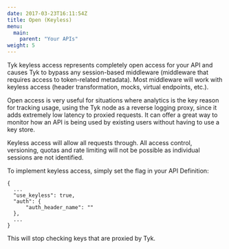 ```yaml
---
date: 2017-03-23T16:11:54Z
title: Open (Keyless)
menu:
  main:
    parent: "Your APIs"
weight: 5 
---
```


Tyk keyless access represents completely open access for your API and causes Tyk to bypass any session-based middleware (middleware that requires access to token-related metadata). Most middleware will work with keyless access (header transformation, mocks, virtual endpoints, etc.).

Open access is very useful for situations where analytics is the key reason for tracking usage, using the Tyk node as a reverse logging proxy, since it adds extremely low latency to proxied requests. It can offer a great way to monitor how an API is being used by existing users without having to use a key store.

Keyless access will allow all requests through. All access control, versioning, quotas and rate limiting will not be possible as individual sessions are not identified.

To implement keyless access, simply set the flag in your API Definition:

```{.copyWrapper}
{
  ...
  "use_keyless": true,
  "auth": {
      "auth_header_name": ""
  },
  ...
}
```
This will stop checking keys that are proxied by Tyk.

